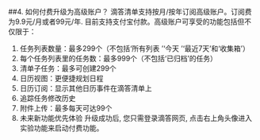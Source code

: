 ##4.	如何付费升级为高级账户？
滴答清单支持按月/按年订阅高级账户。订阅费为9.9元/月或者99元/年. 目前支持支付宝付款。高级账户可享受的功能包括但不仅限于：
1. 任务列表数量：最多299个（不包括‘所有列表 ’‘今天 ’‘最近7天’和‘收集箱’）
2. 每个任务列表里的任务数：最多999个（不包括‘已归档’的任务）
3. 清单子任务：最多可创建299个
4. 日历视图：更便捷规划日程
5. 日历订阅：显示其他日历事件在滴答清单上
6. 追踪任务修改历史
7. 附件上传：最多每天可达99个
8. 未来新功能优先体验
升级成功后, 您只需登录滴答网页, 点击右上角头像进入实验功能来启动付费功能。

